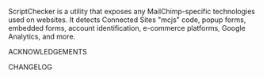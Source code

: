 ScriptChecker is a utility that exposes any MailChimp-specific technologies used on websites. 
It detects Connected Sites "mcjs" code, popup forms, embedded forms, account identification, 
e-commerce platforms, Google Analytics, and more.

ACKNOWLEDGEMENTS 




CHANGELOG
